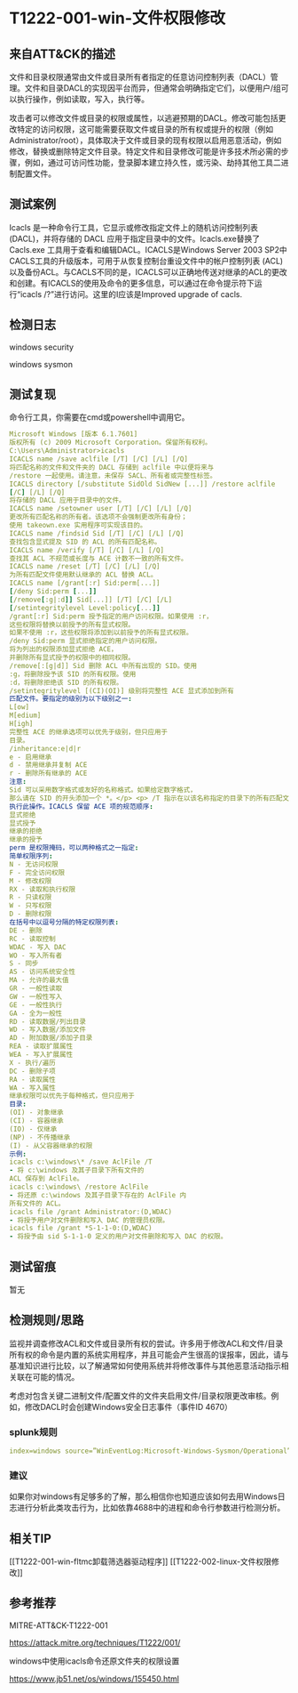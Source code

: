 # T1222-001-win-文件权限修改

## 来自ATT&CK的描述

文件和目录权限通常由文件或目录所有者指定的任意访问控制列表（DACL）管理。文件和目录DACL的实现因平台而异，但通常会明确指定它们，以便用户/组可以执行操作，例如读取，写入，执行等。

攻击者可以修改文件或目录的权限或属性，以逃避预期的DACL。修改可能包括更改特定的访问权限，这可能需要获取文件或目录的所有权或提升的权限（例如Administrator/root），具体取决于文件或目录的现有权限以启用恶意活动，例如修改，替换或删除特定文件目录。特定文件和目录修改可能是许多技术所必需的步骤，例如，通过可访问性功能，登录脚本建立持久性，或污染、劫持其他工具二进制配置文件。

## 测试案例

Icacls 是一种命令行工具，它显示或修改指定文件上的随机访问控制列表 (DACL)，并将存储的 DACL 应用于指定目录中的文件。Icacls.exe替换了Cacls.exe 工具用于查看和编辑DACL。ICACLS是Windows Server 2003 SP2中CACLS工具的升级版本，可用于从恢复控制台重设文件中的帐户控制列表 (ACL) 以及备份ACL。与CACLS不同的是，ICACLS可以正确地传送对继承的ACL的更改和创建。有ICACLS的使用及命令的更多信息，可以通过在命令提示符下运行“icacls /?”进行访问。这里的I应该是Improved upgrade of cacls.

## 检测日志

windows security

windows sysmon

## 测试复现

命令行工具，你需要在cmd或powershell中调用它。

```yml
Microsoft Windows [版本 6.1.7601]
版权所有 (c) 2009 Microsoft Corporation。保留所有权利。
C:\Users\Administrator>icacls
ICACLS name /save aclfile [/T] [/C] [/L] [/Q]
将匹配名称的文件和文件夹的 DACL 存储到 aclfile 中以便将来与
/restore 一起使用。请注意，未保存 SACL、所有者或完整性标签。
ICACLS directory [/substitute SidOld SidNew [...]] /restore aclfile
[/C] [/L] [/Q]
将存储的 DACL 应用于目录中的文件。
ICACLS name /setowner user [/T] [/C] [/L] [/Q]
更改所有匹配名称的所有者。该选项不会强制更改所有身份；
使用 takeown.exe 实用程序可实现该目的。
ICACLS name /findsid Sid [/T] [/C] [/L] [/Q]
查找包含显式提及 SID 的 ACL 的所有匹配名称。
ICACLS name /verify [/T] [/C] [/L] [/Q]
查找其 ACL 不规范或长度与 ACE 计数不一致的所有文件。
ICACLS name /reset [/T] [/C] [/L] [/Q]
为所有匹配文件使用默认继承的 ACL 替换 ACL。
ICACLS name [/grant[:r] Sid:perm[...]]
[/deny Sid:perm [...]]
[/remove[:g|:d]] Sid[...]] [/T] [/C] [/L]
[/setintegritylevel Level:policy[...]]
/grant[:r] Sid:perm 授予指定的用户访问权限。如果使用 :r，
这些权限将替换以前授予的所有显式权限。
如果不使用 :r，这些权限将添加到以前授予的所有显式权限。
/deny Sid:perm 显式拒绝指定的用户访问权限。
将为列出的权限添加显式拒绝 ACE，
并删除所有显式授予的权限中的相同权限。
/remove[:[g|d]] Sid 删除 ACL 中所有出现的 SID。使用
:g，将删除授予该 SID 的所有权限。使用
:d，将删除拒绝该 SID 的所有权限。
/setintegritylevel [(CI)(OI)] 级别将完整性 ACE 显式添加到所有
匹配文件。要指定的级别为以下级别之一:
L[ow]
M[edium]
H[igh]
完整性 ACE 的继承选项可以优先于级别，但只应用于
目录。
/inheritance:e|d|r
e - 启用继承
d - 禁用继承并复制 ACE
r - 删除所有继承的 ACE
注意:
Sid 可以采用数字格式或友好的名称格式。如果给定数字格式，
那么请在 SID 的开头添加一个 *。</p> <p> /T 指示在以该名称指定的目录下的所有匹配文件/目录上
执行此操作。ICACLS 保留 ACE 项的规范顺序:
显式拒绝
显式授予
继承的拒绝
继承的授予
perm 是权限掩码，可以两种格式之一指定:
简单权限序列:
N - 无访问权限
F - 完全访问权限
M - 修改权限
RX - 读取和执行权限
R - 只读权限
W - 只写权限
D - 删除权限
在括号中以逗号分隔的特定权限列表:
DE - 删除
RC - 读取控制
WDAC - 写入 DAC
WO - 写入所有者
S - 同步
AS - 访问系统安全性
MA - 允许的最大值
GR - 一般性读取
GW - 一般性写入
GE - 一般性执行
GA - 全为一般性
RD - 读取数据/列出目录
WD - 写入数据/添加文件
AD - 附加数据/添加子目录
REA - 读取扩展属性
WEA - 写入扩展属性
X - 执行/遍历
DC - 删除子项
RA - 读取属性
WA - 写入属性
继承权限可以优先于每种格式，但只应用于
目录:
(OI) - 对象继承
(CI) - 容器继承
(IO) - 仅继承
(NP) - 不传播继承
(I) - 从父容器继承的权限
示例:
icacls c:\windows\* /save AclFile /T
- 将 c:\windows 及其子目录下所有文件的
ACL 保存到 AclFile。
icacls c:\windows\ /restore AclFile
- 将还原 c:\windows 及其子目录下存在的 AclFile 内
所有文件的 ACL。
icacls file /grant Administrator:(D,WDAC)
- 将授予用户对文件删除和写入 DAC 的管理员权限。
icacls file /grant *S-1-1-0:(D,WDAC)
- 将授予由 sid S-1-1-0 定义的用户对文件删除和写入 DAC 的权限。
```

## 测试留痕

暂无

## 检测规则/思路

监视并调查修改ACL和文件或目录所有权的尝试。许多用于修改ACL和文件/目录所有权的命令是内置的系统实用程序，并且可能会产生很高的误报率，因此，请与基准知识进行比较，以了解通常如何使用系统并将修改事件与其他恶意活动指示相关联在可能的情况。

考虑对包含关键二进制文件/配置文件的文件夹启用文件/目录权限更改审核。例如，修改DACL时会创建Windows安全日志事件（事件ID 4670）

### splunk规则

```yml
index=windows source=”WinEventLog:Microsoft-Windows-Sysmon/Operational” (EventCode=1 Image IN (“*\\icacls.exe” , “*\\takeown.exe” , “*\\attrib.exe”)) OR (EventCode=1 CommandLine=”*/grant*”) //File and Folder permission modification
```

### 建议

如果你对windows有足够多的了解，那么相信你也知道应该如何去用Windows日志进行分析此类攻击行为，比如依靠4688中的进程和命令行参数进行检测分析。

## 相关TIP

[[T1222-001-win-fltmc卸载筛选器驱动程序]]
[[T1222-002-linux-文件权限修改]]

## 参考推荐

MITRE-ATT&CK-T1222-001

<https://attack.mitre.org/techniques/T1222/001/>

windows中使用icacls命令还原文件夹的权限设置

<https://www.jb51.net/os/windows/155450.html>
